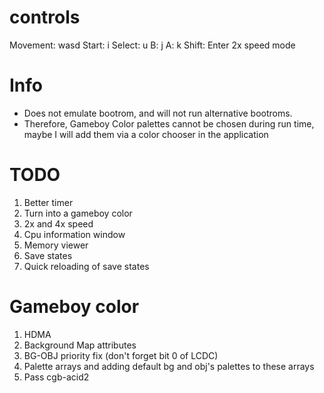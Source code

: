 # controls

Movement: wasd
Start: i
Select: u
B: j
A: k
Shift: Enter 2x speed mode

# Info

- Does not emulate bootrom, and will not run alternative bootroms.
- Therefore, Gameboy Color palettes cannot be chosen during run time, maybe I will add them via a color chooser in the application

# TODO

1. Better timer
2. Turn into a gameboy color
3. 2x and 4x speed
4. Cpu information window
5. Memory viewer
6. Save states
7. Quick reloading of save states

# Gameboy color

1. HDMA
2. Background Map attributes
3. BG-OBJ priority fix (don't forget bit 0 of LCDC)
4. Palette arrays and adding default bg and obj's palettes to these arrays
5. Pass cgb-acid2
